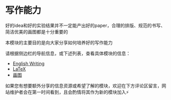 # 写作能力

好的idea和好的实验结果并不一定能产出好的paper，合理的排版、规范的书写、简洁优美的画图都是十分重要的

本模块的主要目的是向大家分享如何培养好的写作能力

请根据侧边栏的导航信息，或下述列表，查看具体模块的信息：

- [English Writing](/writing/english_writing)
- [LaTeX](/writing/LaTeX/)
- [画图](/writing/drawing/)

如果您有想要额外分享的信息资源或希望了解的模块，欢迎在下方评论区留言，网站维护者会在第一时间看到，且会酌情将其作为新的模块加入⚡️